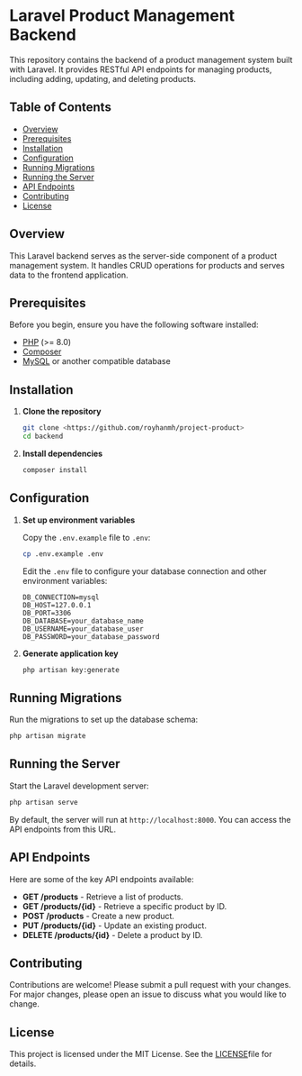 # Laravel Product Management Backend

This repository contains the backend of a product management system built with Laravel. It provides RESTful API endpoints for managing products, including adding, updating, and deleting products.

## Table of Contents

-   [Overview](#overview)
-   [Prerequisites](#prerequisites)
-   [Installation](#installation)
-   [Configuration](#configuration)
-   [Running Migrations](#running-migrations)
-   [Running the Server](#running-the-server)
-   [API Endpoints](#api-endpoints)
-   [Contributing](#contributing)
-   [License](#license)

## Overview

This Laravel backend serves as the server-side component of a product management system. It handles CRUD operations for products and serves data to the frontend application.

## Prerequisites

Before you begin, ensure you have the following software installed:

-   [PHP](https://www.php.net/) (>= 8.0)
-   [Composer](https://getcomposer.org/)
-   [MySQL](https://www.mysql.com/) or another compatible database

## Installation

1. **Clone the repository**

    ```bash
    git clone <https://github.com/royhanmh/project-product>
    cd backend
    ```

2. **Install dependencies**

    ```bash
    composer install
    ```

## Configuration

1. **Set up environment variables**

    Copy the `.env.example` file to `.env`:

    ```bash
    cp .env.example .env
    ```

    Edit the `.env` file to configure your database connection and other environment variables:

    ```env
    DB_CONNECTION=mysql
    DB_HOST=127.0.0.1
    DB_PORT=3306
    DB_DATABASE=your_database_name
    DB_USERNAME=your_database_user
    DB_PASSWORD=your_database_password
    ```

2. **Generate application key**

    ```bash
    php artisan key:generate
    ```

## Running Migrations

Run the migrations to set up the database schema:

```bash
php artisan migrate
```

## Running the Server

Start the Laravel development server:

```bash
php artisan serve
```

By default, the server will run at `http://localhost:8000`. You can access the API endpoints from this URL.

## API Endpoints

Here are some of the key API endpoints available:

-   **GET /products** - Retrieve a list of products.
-   **GET /products/{id}** - Retrieve a specific product by ID.
-   **POST /products** - Create a new product.
-   **PUT /products/{id}** - Update an existing product.
-   **DELETE /products/{id}** - Delete a product by ID.

## Contributing

Contributions are welcome! Please submit a pull request with your changes. For major changes, please open an issue to discuss what you would like to change.

## License

This project is licensed under the MIT License. See the [LICENSE](../LICENSE)file for details.
